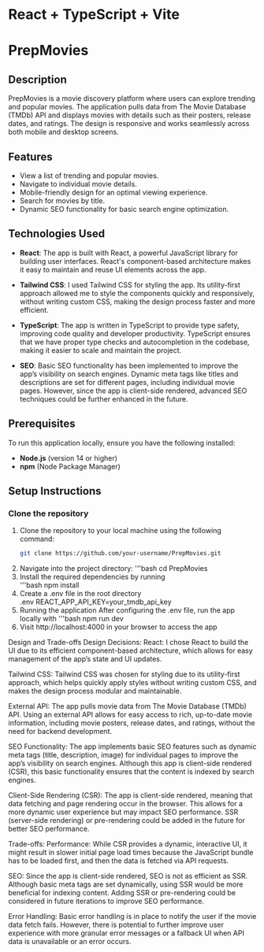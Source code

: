 # React + TypeScript + Vite
# PrepMovies

## Description
PrepMovies is a movie discovery platform where users can explore trending and popular movies. The application pulls data from The Movie Database (TMDb) API and displays movies with details such as their posters, release dates, and ratings. The design is responsive and works seamlessly across both mobile and desktop screens.

## Features
- View a list of trending and popular movies.
- Navigate to individual movie details.
- Mobile-friendly design for an optimal viewing experience.
- Search for movies by title.
- Dynamic SEO functionality for basic search engine optimization.

## Technologies Used
- **React**: The app is built with React, a powerful JavaScript library for building user interfaces. React's component-based architecture makes it easy to maintain and reuse UI elements across the app.

- **Tailwind CSS**: I used Tailwind CSS for styling the app. Its utility-first approach allowed me to style the components quickly and responsively, without writing custom CSS, making the design process faster and more efficient.

- **TypeScript**: The app is written in TypeScript to provide type safety, improving code quality and developer productivity. TypeScript ensures that we have proper type checks and autocompletion in the codebase, making it easier to scale and maintain the project.

- **SEO**: Basic SEO functionality has been implemented to improve the app’s visibility on search engines. Dynamic meta tags like titles and descriptions are set for different pages, including individual movie pages. However, since the app is client-side rendered, advanced SEO techniques could be further enhanced in the future.

## Prerequisites
To run this application locally, ensure you have the following installed:

- **Node.js** (version 14 or higher)
- **npm** (Node Package Manager)

## Setup Instructions

### Clone the repository

1. Clone the repository to your local machine using the following command:
   ```bash
   git clone https://github.com/your-username/PrepMovies.git
2. Navigate into the project directory:
    '''bash
    cd PrepMovies
3. Install the required dependencies by running    
    '''bash
    npm install
4. Create a .env file in the root directory  
    .env
    REACT_APP_API_KEY=your_tmdb_api_key
5. Running the application
    After configuring the .env file, run the app locally with
    '''bash
    npm run dev
6. Visit http://localhost:4000 in your browser to access the app    

Design and Trade-offs
Design Decisions:
React: I chose React to build the UI due to its efficient component-based architecture, which allows for easy management of the app’s state and UI updates.

Tailwind CSS: Tailwind CSS was chosen for styling due to its utility-first approach, which helps quickly apply styles without writing custom CSS, and makes the design process modular and maintainable.

External API: The app pulls movie data from The Movie Database (TMDb) API. Using an external API allows for easy access to rich, up-to-date movie information, including movie posters, release dates, and ratings, without the need for backend development.

SEO Functionality: The app implements basic SEO features such as dynamic meta tags (title, description, image) for individual pages to improve the app’s visibility on search engines. Although this app is client-side rendered (CSR), this basic functionality ensures that the content is indexed by search engines.

Client-Side Rendering (CSR): The app is client-side rendered, meaning that data fetching and page rendering occur in the browser. This allows for a more dynamic user experience but may impact SEO performance. SSR (server-side rendering) or pre-rendering could be added in the future for better SEO performance.

Trade-offs:
Performance: While CSR provides a dynamic, interactive UI, it might result in slower initial page load times because the JavaScript bundle has to be loaded first, and then the data is fetched via API requests.

SEO: Since the app is client-side rendered, SEO is not as efficient as SSR. Although basic meta tags are set dynamically, using SSR would be more beneficial for indexing content. Adding SSR or pre-rendering could be considered in future iterations to improve SEO performance.

Error Handling: Basic error handling is in place to notify the user if the movie data fetch fails. However, there is potential to further improve user experience with more granular error messages or a fallback UI when API data is unavailable or an error occurs.